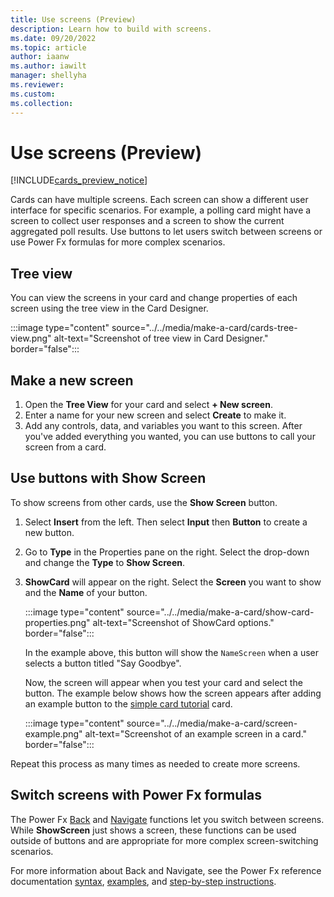 ```yaml
---
title: Use screens (Preview)
description: Learn how to build with screens.
ms.date: 09/20/2022
ms.topic: article
author: iaanw
ms.author: iawilt
manager: shellyha
ms.reviewer: 
ms.custom: 
ms.collection: 
---
```


# Use screens (Preview)

[!INCLUDE[cards_preview_notice](../../includes/preview-include.md)]

Cards can have multiple screens. Each screen can show a different user interface for specific scenarios. For example, a polling card might have a screen to collect user responses and a screen to show the current aggregated poll results. Use buttons to let users switch between screens or use Power Fx formulas for more complex scenarios.

## Tree view

You can view the screens in your card and change properties of each screen using the tree view in the Card Designer.

   :::image type="content" source="../../media/make-a-card/cards-tree-view.png" alt-text="Screenshot of tree view in Card Designer." border="false":::

## Make a new screen

1. Open the **Tree View** for your card and select **+ New screen**.
1. Enter a name for your new screen and select **Create** to make it.
1. Add any controls, data, and variables you want to this screen. After you've added everything you wanted, you can use buttons to call your screen from a card.

## Use buttons with Show Screen

To show screens from other cards, use the **Show Screen** button.

1. Select **Insert** from the left. Then select **Input** then **Button** to create a new button.
1. Go to **Type** in the Properties pane on the right. Select the drop-down and change the **Type** to **Show Screen**.
1. **ShowCard** will appear on the right. Select the **Screen** you want to show and the **Name** of your button.

   :::image type="content" source="../../media/make-a-card/show-card-properties.png" alt-text="Screenshot of ShowCard options." border="false":::

    In the example above, this button will show the `NameScreen` when a user selects a button titled "Say Goodbye".

    Now, the screen will appear when you test your card and select the button. The example below shows how the screen appears after adding an example button to the [simple card tutorial](../../tutorials/hello-world-card.md) card.

   :::image type="content" source="../../media/make-a-card/screen-example.png" alt-text="Screenshot of an example screen in a card." border="false":::

Repeat this process as many times as needed to create more screens.

## Switch screens with Power Fx formulas

The Power Fx [Back](/power-platform/power-fx/reference/function-navigate#back) and [Navigate](/power-platform/power-fx/reference/function-navigate#navigate) functions let you switch between screens. While **ShowScreen** just shows a screen, these functions can be used outside of buttons and are appropriate for more complex screen-switching scenarios.

For more information about Back and Navigate, see the Power Fx reference documentation [syntax](/power-platform/power-fx/reference/function-navigate#syntax), [examples](/power-platform/power-fx/reference/function-navigate#examples), and [step-by-step instructions](/power-platform/power-fx/reference/function-navigate#step-by-step).
